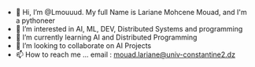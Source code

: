 - 👋 Hi, I’m @Lmouuud. My full Name is Lariane Mohcene Mouad, and I'm a pythoneer
- 👀 I’m interested in AI, ML, DEV, Distributed Systems and programming
- 🌱 I’m currently learning AI and Distributed Programming
- 💞️ I’m looking to collaborate on AI Projects
- 📫 How to reach me ... email : mouad.lariane@univ-constantine2.dz

<!---
Lmouuud/Lmouuud is a ✨ special ✨ repository because its `README.md` (this file) appears on your GitHub profile.
You can click the Preview link to take a look at your changes.
--->
